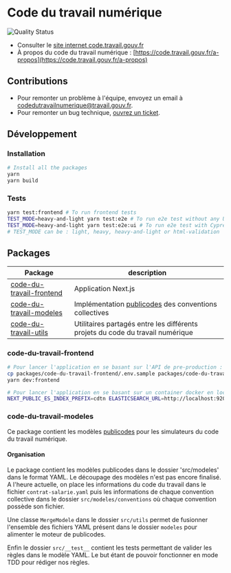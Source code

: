# Code du travail numérique

![Quality Status](https://github.com/SocialGouv/code-du-travail-numerique/actions/workflows/quality.yml/badge.svg)

- Consulter le [site internet code.travail.gouv.fr](https://code.travail.gouv.fr)
- À propos du code du travail numérique : [https://code.travail.gouv.fr/a-propos](https://code.travail.gouv.fr/a-propos)

## Contributions

- Pour remonter un problème à l'équipe, envoyez un email à [codedutravailnumerique@travail.gouv.fr](mailto:codedutravailnumerique@travail.gouv.fr).
- Pour remonter un bug technique, [ouvrez un ticket](https://github.com/SocialGouv/code-du-travail-numerique/issues/new).

## Développement

### Installation

```sh
# Install all the packages
yarn
yarn build
```

### Tests

```sh
yarn test:frontend # To run frontend tests
TEST_MODE=heavy-and-light yarn test:e2e # To run e2e test without any UI
TEST_MODE=heavy-and-light yarn test:e2e:ui # To run e2e test with Cypress UI
# TEST_MODE can be : light, heavy, heavy-and-light or html-validation
```

## Packages

| Package                                                         | description                                                                    |
| --------------------------------------------------------------- | ------------------------------------------------------------------------------ |
| [code-du-travail-frontend](./packages/code-du-travail-frontend) | Application Next.js                                                            |
| [code-du-travail-modeles](./packages/code-du-travail-modeles)   | Implémentation [publicodes](https://publi.codes) des conventions collectives   |
| [code-du-travail-utils](./packages/code-du-travail-utils)       | Utilitaires partagés entre les différents projets du code du travail numérique |

### code-du-travail-frontend

```sh
# Pour lancer l'application en se basant sur l'API de pre-production :
cp packages/code-du-travail-frontend/.env.sample packages/code-du-travail-frontend/.env # Setter les bonnes variables
yarn dev:frontend

# Pour lancer l'application en se basant sur un container docker en local
NEXT_PUBLIC_ES_INDEX_PREFIX=cdtn ELASTICSEARCH_URL=http://localhost:9200 yarn workspace @cdt/frontend dev
```

### code-du-travail-modeles

Ce package contient les modèles [publicodes](https://publi.codes/) pour les simulateurs du code du travail numérique.

#### Organisation

Le package contient les modèles publicodes dans le dossier 'src/modeles' dans le format YAML.
Le découpage des modèles n'est pas encore finalisé.
A l'heure actuelle, on place les informations du code du travail dans le fichier `contrat-salarie.yaml`
puis les informations de chaque convention collective dans le dossier `src/modeles/conventions`
où chaque convention possède son fichier.

Une classe `MergeModele` dans le dossier `src/utils` permet de fusionner l'ensemble des fichiers YAML présent dans le dossier `modeles` pour alimenter le moteur de publicodes.

Enfin le dossier `src/__test__` contient les tests permettant de valider les règles dans le modèle YAML.
Le but étant de pouvoir fonctionner en mode TDD pour rédiger nos règles.
